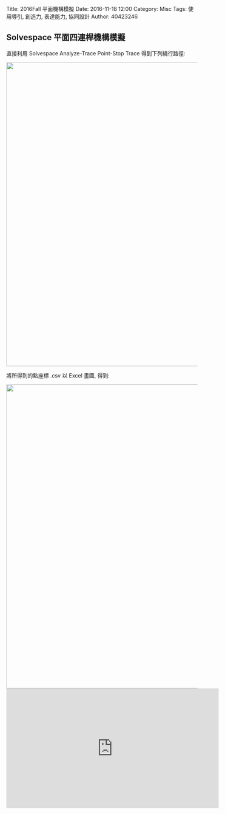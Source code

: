 Title: 2016Fall 平面機構模擬
Date: 2016-11-18 12:00
Category: Misc
Tags: 使用導引, 創造力, 表達能力, 協同設計
Author: 40423246

## Solvespace 平面四連桿機構模擬

直接利用 Solvespace Analyze-Trace Point-Stop Trace 得到下列繞行路徑:

<img src="./../data/cadpa_w10_4bar.png" width="800" />

將所得到的點座標 .csv 以 Excel 畫圖, 得到:

<img src="./../data/cadpa_w10_4bar_excel.png" width="800" />


<iframe width="560" height="315" src="https://www.youtube.com/embed/H1ScfylDaEk" frameborder="0" allowfullscreen></iframe>